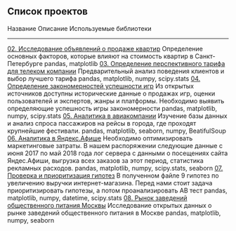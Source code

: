 ## Список проектов

 Название   Описание  Используемые библиотеки  
 ----------------------  ----------------------  ---------------------- 
 [02. Исследование объявлений о продаже квартир](researh_data_analysis)  Определение основных факторов, которые влияют на стоимость квартир в Санкт-Петербурге pandas, matplotlib 
 [03. Определение перспективного тарифа для телеком компании](statistical_data_analysis)  Предварительный анализ поведения клиентов и выбор лучшего тарифа pandas, matplotlib, numpy, scipy.stats 
 [04. Определение закономерностей успешности игр](assembly_project_1)  Из открытых источников доступны исторические данные о продажах игр, оценки пользователей и экспертов, жанры и платформы.  Необходимо выявить определяющие успешность игры закономерности pandas, matplotlib, numpy, scipy.stats 
 [05. Аналитика в авиакомпании](collection_and_storage)  Изучение базы данных и анализ спроса пассажиров на рейсы в города, где проходят крупнейшие фестивали. pandas, matplotlib, seaborn, numpy, BeatifulSoup
 [06. Аналитика в Яндекс.Афише](bussiness_indicators)  Необходимо оптимизировать маркетинговые затраты. В нашем распоряжении следующие данные с июня 2017 по май 2018 года лог сервера с данными о посещениях сайта Яндес.Афиши, выгрузка всех заказов за этот период, статистика рекламных расходов. pandas, matplotlib, numpy, scipy.stats, seaborn 
 [07. Проверка и приоритизация гипотез](ab_testing)  В полученном файле 9 гипотез по увеличению выручки интернет-магазина. Перед нами стоит задача приоритизировать гипотезы, а потом проанализировать AB тест pandas, matplotlib, numpy, datetime, scipy.stats 
 [08. Рынок заведений общественного питания Москвы](visualization)  Исследование открытых данных о рынке заведений общественного питания в Москве pandas, matplotlib, numpy, seaborn 

